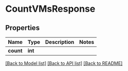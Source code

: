 # CountVMsResponse

## Properties
Name | Type | Description | Notes
------------ | ------------- | ------------- | -------------
**count** | **int** |  | 

[[Back to Model list]](../../README.md#documentation-for-models) [[Back to API list]](../../README.md#documentation-for-api-endpoints) [[Back to README]](../../README.md)

